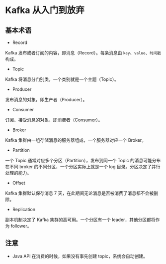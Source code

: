 # Kafka 从入门到放弃

## 基本术语

* Record

Kafka 发布或者订阅的内容，即消息（Record）。每条消息由 `key`、`value`、`时间戳` 构成。

* Topic

Kafka 将消息分门别类，一个类别就是一个主题（Topic）。

* Producer

发布消息的对象，即生产者（Producer）。

* Consumer

订阅、接受消息的对象，即消费者（Consumer）。

* Broker

Kafka 集群由一组存储消息的服务器组成，一个服务器对应一个 Broker。

* Partition

一个 Topic 通常对应多个分区（Partition），发布到同一个 Topic 的消息可能分布在不同 broker 的不同分区，一个分区实际上就是一个 log 目录。分区决定了并行处理的能力。

* Offset

Kafka 集群默认保存消息 7 天，在此期间无论消息是否被消费了消息都不会被删除。

* Replication

副本机制决定了 Kafka 集群的高可用。一个分区有一个 leader，其他分区都将作为 follower。

## 注意

* Java API 在消费的时候，如果没有事先创建 topic，系统会自动创建。
